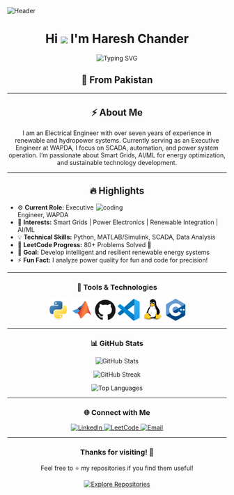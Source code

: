 <!-- Header Banner -->
![Header](https://github.com/HareshChanderDev/HareshChanderDev/blob/main/assets/energy-ai-banner.gif)

<h1 align="center">
  Hi <img src="https://media.tenor.com/nebZyl8oN7IAAAAi/wave-hello.gif" width="40px" style="vertical-align:middle;"/> I'm Haresh Chander
</h1>

<div align="center">
  <img src="https://readme-typing-svg.demolab.com?font=Fira+Code&size=25&pause=1000&color=00FFAA&center=true&vCenter=true&width=1000&lines=Electrical+Engineer+|+Renewable+Energy+Specialist;Smart+Grid+and+Power+System+Enthusiast;AI%2FML+Explorer+|+80%2B+LeetCode+Problems;Data-Driven+Solutions+for+Sustainable+Energy" alt="Typing SVG" />
</div>

<h2 align="center">📍 From Pakistan</h2>

---

<h2 align="center">⚡ About Me</h2>

<p align="center">
I am an Electrical Engineer with over seven years of experience in renewable and hydropower systems.  
Currently serving as an Executive Engineer at WAPDA, I focus on SCADA, automation, and power system operation.  
I’m passionate about Smart Grids, AI/ML for energy optimization, and sustainable technology development.  
</p>

---

<h2 align="center">🔥 Highlights</h2>

<img align="right" alt="coding" width="300px" src="https://media.tenor.com/2uyENRmiUt0AAAAC/coding.gif">

- ⚙️ **Current Role:** Executive Engineer, WAPDA  
- 🌱 **Interests:** Smart Grids | Power Electronics | Renewable Integration | AI/ML  
- 💡 **Technical Skills:** Python, MATLAB/Simulink, SCADA, Data Analysis  
- 💬 **LeetCode Progress:** 80+ Problems Solved 🧠  
- 🎯 **Goal:** Develop intelligent and resilient renewable energy systems  
- ⚡ **Fun Fact:** I analyze power quality for fun and code for precision!  

---

<h3 align="center">🧰 Tools & Technologies</h3>

<p align="center">
  <img src="https://raw.githubusercontent.com/devicons/devicon/master/icons/python/python-original.svg" alt="Python" width="50" height="50"/>
  <img src="https://raw.githubusercontent.com/devicons/devicon/master/icons/matlab/matlab-original.svg" alt="MATLAB" width="50" height="50"/>
  <img src="https://raw.githubusercontent.com/devicons/devicon/master/icons/github/github-original.svg" alt="GitHub" width="50" height="50"/>
  <img src="https://raw.githubusercontent.com/devicons/devicon/master/icons/vscode/vscode-original.svg" alt="VSCode" width="50" height="50"/>
  <img src="https://raw.githubusercontent.com/devicons/devicon/master/icons/linux/linux-original.svg" alt="Linux" width="50" height="50"/>
  <img src="https://raw.githubusercontent.com/devicons/devicon/master/icons/cplusplus/cplusplus-original.svg" alt="C++" width="50" height="50"/>
</p>

---

<h3 align="center">📊 GitHub Stats</h3>

<p align="center">
  <img src="https://github-readme-stats.vercel.app/api?username=HareshChanderDev&show_icons=true&theme=tokyonight" alt="GitHub Stats" />
</p>

<p align="center">
  <img src="https://github-readme-streak-stats.herokuapp.com/?user=HareshChanderDev&theme=tokyonight" alt="GitHub Streak" />
</p>

<p align="center">
  <img src="https://github-readme-stats.vercel.app/api/top-langs/?username=HareshChanderDev&layout=compact&theme=tokyonight" alt="Top Languages" />
</p>

---

<h3 align="center">🌐 Connect with Me</h3>

<p align="center">
  <a href="https://www.linkedin.com/in/haresh-chander/" target="_blank">
    <img src="https://raw.githubusercontent.com/rahuldkjain/github-profile-readme-generator/master/src/images/icons/Social/linked-in-alt.svg" alt="LinkedIn" height="30" width="40" />
  </a>
  <a href="https://leetcode.com/hareshchander/" target="_blank">
    <img src="https://raw.githubusercontent.com/rahuldkjain/github-profile-readme-generator/master/src/images/icons/Social/leet-code.svg" alt="LeetCode" height="30" width="40" />
  </a>
  <a href="mailto:hareshchander@example.com" target="_blank">
    <img src="https://img.shields.io/badge/Email-%23EA4335?style=flat-square&logo=gmail&logoColor=white" alt="Email" />
  </a>
</p>

---

<div align="center">
  <h3>Thanks for visiting! 👋</h3>
  <p>Feel free to ⭐ my repositories if you find them useful!</p>
  <a href="https://github.com/HareshChanderDev?tab=repositories" target="_blank">
    <img src="https://img.shields.io/badge/Explore%20My%20Repositories-%2304AA6D?style=flat-square&logo=github&logoColor=white" alt="Explore Repositories">
  </a>
</div>
